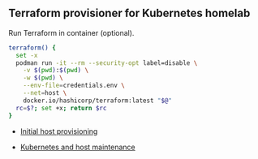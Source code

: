 ## Terraform provisioner for Kubernetes homelab

Run Terraform in container (optional).

```bash
terraform() {
  set -x
  podman run -it --rm --security-opt label=disable \
    -v $(pwd):$(pwd) \
    -w $(pwd) \
    --env-file=credentials.env \
    --net=host \
    docker.io/hashicorp/terraform:latest "$@"
  rc=$?; set +x; return $rc
}
```

* [Initial host provisioning](./docs/provisioning.md)

* [Kubernetes and host maintenance](./docs/maintenance.md)